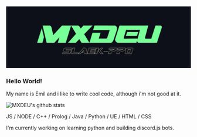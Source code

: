 ![Design and Development](https://github.com/MXDEU/MXDEU/blob/main/bannerneu.png)

### Hello World! 
My name is Emil and i like to write cool code, although i'm not good at it.  

![MXDEU's github stats](https://github-readme-stats.vercel.app/api?username=MXDEU&show_icons=true&hide=contribs,issues&hide_border=true&bg_color=0d1019&icon_color=79ff97&&title_color=ffffff&count_private=true)

JS / NODE / C++ / Prolog / Java / Python / UE / HTML / CSS

I'm currently working on learning python and building discord.js bots.
